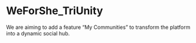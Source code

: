 # WeForShe_TriUnity
We are aiming to add a feature “My Communities” to transform the platform into a dynamic social hub.
